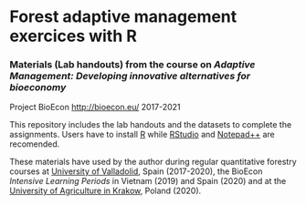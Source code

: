 # Forest adaptive management exercices with R
### Materials (Lab handouts) from the course on *Adaptive Management: Developing innovative alternatives for bioeconomy*
Project BioEcon http://bioecon.eu/  2017-2021

This repository includes the lab handouts and the datasets to complete the assignments.
Users have to install [R](https://cran.r-project.org/)  while [RStudio](https://cran.r-project.org/) and [Notepad++](https://notepad-plus-plus.org/) are recomended.

These materials have used by the author during regular quantitative forestry courses at [University of Valladolid](http://www.uva.es), Spain (2017-2020), the BioEcon *Intensive Learning Periods* in Vietnam (2019) and Spain (2020) and at the [University of Agriculture in Krakow](https://en.urk.edu.pl/), Poland (2020).

